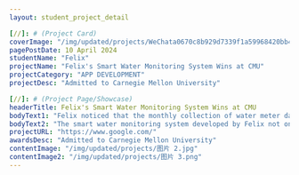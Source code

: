 ```yaml
---
layout: student_project_detail

[//]: # (Project Card)
coverImage: "/img/updated/projects/WeChata0670c8b929d7339f1a59968420bb459.jpg"
pagePostDate: 10 April 2024
studentName: "Felix"
projectName: "Felix's Smart Water Monitoring System Wins at CMU"
projectCategory: "APP DEVELOPMENT"
projectDesc: "Admitted to Carnegie Mellon University"

[//]: # (Project Page/Showcase)
headerTitle: Felix's Smart Water Monitoring System Wins at CMU
bodyText1: "Felix noticed that the monthly collection of water meter data and the detection of leaks have always been challenges. The high cost of smart water meters on the market makes them unaffordable for many families, which inspired his determination to develop a more economical and user-friendly solution."
bodyText2: "The smart water monitoring system developed by Felix not only applies cutting-edge computer vision technology and AI time series prediction but also brings convenience to home water-saving monitoring in a highly innovative way."
projectURL: "https://www.google.com/"
awardsDesc: "Admitted to Carnegie Mellon University"
contentImage: "/img/updated/projects/图片 2.jpg"
contentImage2: "/img/updated/projects/图片 3.png"
---
```

